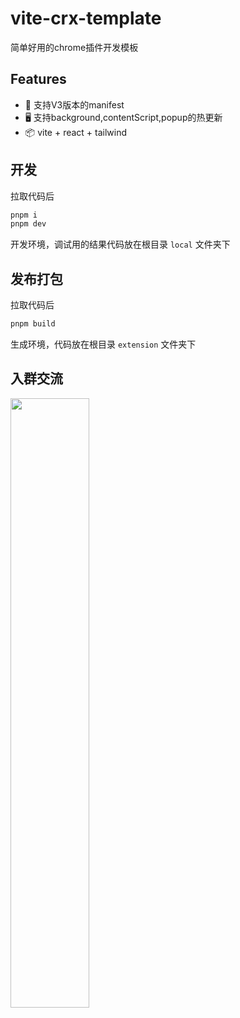 # vite-crx-template

简单好用的chrome插件开发模板

## Features

- 🚀 支持V3版本的manifest
- 🖥 支持background,contentScript,popup的热更新
- 📦 vite + react + tailwind

## 开发

拉取代码后

```bash
pnpm i
pnpm dev
```
开发环境，调试用的结果代码放在根目录 `local` 文件夹下

## 发布打包

拉取代码后

```bash
pnpm build
```

生成环境，代码放在根目录 `extension` 文件夹下

## 入群交流
<img src="https://img01.yzcdn.cn/upload_files/2022/10/24/FuwLuT7WwQXQS8vVOc2B7zxVhjzF.jpeg" width="50%">

